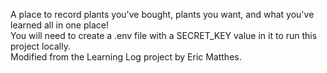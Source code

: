 A place to record plants you've bought, plants you want, and what you've learned all in one place!  
You will need to create a .env file with a SECRET_KEY value in it to run this project locally.   
Modified from the Learning Log project by Eric Matthes.
